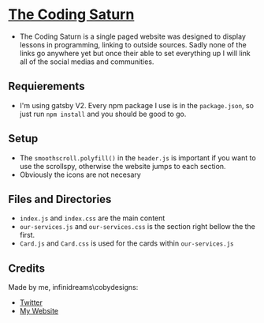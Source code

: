 # [The Coding Saturn](https://bruce-hopkins-jr.github.io/Coding-Saturn/)

* The Coding Saturn is a single paged website was designed to display lessons in programming, linking to outside sources. Sadly none of the links go anywhere yet but once their able to set everything up I will link all of the social medias and communities.

## Requierements 

* I'm using gatsby V2. Every npm package I use is in the `package.json`, so just run `npm install` and you should be good to go. 

## Setup

* The `smoothscroll.polyfill()` in the `header.js` is important if you want to use the scrollspy, otherwise the website jumps to each section.
* Obviously the icons are not necesary

## Files and Directories

* `index.js` and `index.css` are the main content
* `our-services.js` and `our-services.css` is the section right bellow the the first. 
* `Card.js` and `Card.css` is used for the cards within `our-services.js`



## Credits
Made by me, infinidreams\cobydesigns: 
* [Twitter](https://twitter.com/InfiniDreams1/) 
* [My Website](http://cobydesigns.budgetchamp.net/)


